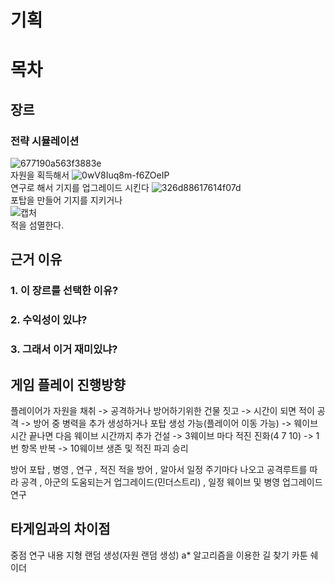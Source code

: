 # 기획
# 목차
## 장르
### 전략 시뮬레이션
![677190a563f3883e](https://github.com/RedditRook/GameEngine1TeamProject/assets/34390637/d60ba804-24ef-4172-9676-ea9ed079fcd1)  
    자원을 획득해서
![0wV8Iuq8m-f6ZOeIP](https://github.com/RedditRook/GameEngine1TeamProject/assets/34390637/e43afe29-59d2-49b8-85c1-4be8d2915e7b)  
    연구로 해서 기지를 업그레이드 시킨다
![326d88617614f07d](https://github.com/RedditRook/GameEngine1TeamProject/assets/34390637/fbc196e5-5900-4249-bcfa-bb0f7741f50e)  
    포탑을 만들어 기지를 지키거나        
![캡처](https://github.com/RedditRook/GameEngine1TeamProject/assets/34390637/e9375e1a-64f9-4dfd-b6d5-84bc189a2ff5)      
    적을 섬멸한다.

## 근거 이유
### 1. 이 장르를 선택한 이유?

### 2. 수익성이 있냐?

### 3. 그래서 이거 재미있냐?

## 게임 플레이 진행방향
플레이어가 자원을 채취 -> 공격하거나 방어하기위한 건물 짓고 -> 시간이 되면 적이 공격 -> 방어 중 병력을 추가 생성하거나 포탑 생성 가능(플레이어 이동 가능) -> 웨이브 시간 끝나면 다음 웨이브 시간까지 추가 건설
-> 3웨이브 마다 적진 진화(4 7 10) ->  1번 항목 반복 -> 10웨이브 생존 및 적진 파괴 승리 

방어 포탑  , 병영 , 연구 , 적진
적을 방어  , 알아서 일정 주기마다 나오고 공격루트를 따라 공격 , 아군의 도움되는거 업그레이드(민더스트리) , 일정 웨이브 및 병영 업그레이드 연구

## 타게임과의 차이점

중점 연구 내용
지형 랜덤 생성(자원 랜덤 생성)
a* 알고리즘을 이용한 길 찾기
카툰 쉐이더
